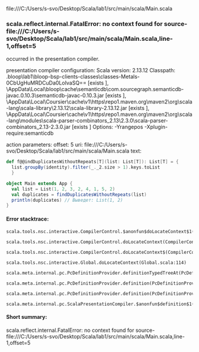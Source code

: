 file:///C:/Users/s-svo/Desktop/Scala/lab1/src/main/scala/Main.scala
### scala.reflect.internal.FatalError: no context found for source-file:///C:/Users/s-svo/Desktop/Scala/lab1/src/main/scala/Main.scala,line-1,offset=5

occurred in the presentation compiler.

presentation compiler configuration:
Scala version: 2.13.12
Classpath:
<WORKSPACE>\.bloop\lab1\bloop-bsp-clients-classes\classes-Metals-0CbUgHuMRDCuDa0LoIvaSQ== [exists ], <HOME>\AppData\Local\bloop\cache\semanticdb\com.sourcegraph.semanticdb-javac.0.10.3\semanticdb-javac-0.10.3.jar [exists ], <HOME>\AppData\Local\Coursier\cache\v1\https\repo1.maven.org\maven2\org\scala-lang\scala-library\2.13.12\scala-library-2.13.12.jar [exists ], <HOME>\AppData\Local\Coursier\cache\v1\https\repo1.maven.org\maven2\org\scala-lang\modules\scala-parser-combinators_2.13\2.3.0\scala-parser-combinators_2.13-2.3.0.jar [exists ]
Options:
-Yrangepos -Xplugin-require:semanticdb


action parameters:
offset: 5
uri: file:///C:/Users/s-svo/Desktop/Scala/lab1/src/main/scala/Main.scala
text:
```scala
def f@@indDuplicatesWithoutRepeats[T](list: List[T]): List[T] = {
  list.groupBy(identity).filter(_._2.size > 1).keys.toList
  }

object Main extends App {
  val list = List(1, 2, 3, 2, 4, 1, 5, 2)
  val duplicates = findDuplicatesWithoutRepeats(list)
  println(duplicates) // Выведет: List(1, 2)
}
```



#### Error stacktrace:

```
scala.tools.nsc.interactive.CompilerControl.$anonfun$doLocateContext$1(CompilerControl.scala:100)
	scala.tools.nsc.interactive.CompilerControl.doLocateContext(CompilerControl.scala:100)
	scala.tools.nsc.interactive.CompilerControl.doLocateContext$(CompilerControl.scala:99)
	scala.tools.nsc.interactive.Global.doLocateContext(Global.scala:114)
	scala.meta.internal.pc.PcDefinitionProvider.definitionTypedTreeAt(PcDefinitionProvider.scala:155)
	scala.meta.internal.pc.PcDefinitionProvider.definition(PcDefinitionProvider.scala:68)
	scala.meta.internal.pc.PcDefinitionProvider.definition(PcDefinitionProvider.scala:16)
	scala.meta.internal.pc.ScalaPresentationCompiler.$anonfun$definition$1(ScalaPresentationCompiler.scala:393)
```
#### Short summary: 

scala.reflect.internal.FatalError: no context found for source-file:///C:/Users/s-svo/Desktop/Scala/lab1/src/main/scala/Main.scala,line-1,offset=5